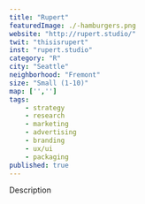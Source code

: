 ```yaml
---
title: "Rupert"
featuredImage: ./-hamburgers.png
website: "http://rupert.studio/"
twit: "thisisrupert"
inst: "rupert.studio"
category: "R"
city: "Seattle"
neighborhood: "Fremont"
size: "Small (1-10)"
map: ['','']
tags:
    - strategy
    - research
    - marketing
    - advertising
    - branding
    - ux/ui
    - packaging
published: true
---
```


Description
